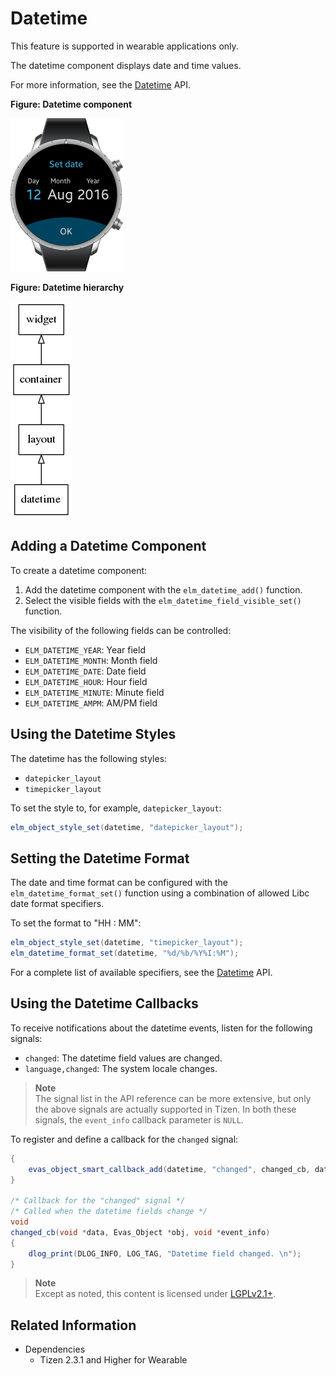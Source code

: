# Datetime

This feature is supported in wearable applications only.

The datetime component displays date and time values.

For more information, see the [Datetime](../../../../../org.tizen.native.wearable.apireference/group__Elm__Datetime.html) API.

**Figure: Datetime component**

![Datetime component](./media/datetime_wn.png)

**Figure: Datetime hierarchy**

![Datetime hierarchy](./media/datetime_tree.png)

## Adding a Datetime Component

To create a datetime component:

1. Add the datetime component with the `elm_datetime_add()` function.
2. Select the visible fields with the `elm_datetime_field_visible_set()` function.  

 The visibility of the following fields can be controlled:  
 - `ELM_DATETIME_YEAR`: Year field
 - `ELM_DATETIME_MONTH`: Month field
 - `ELM_DATETIME_DATE`: Date field
 - `ELM_DATETIME_HOUR`: Hour field
 - `ELM_DATETIME_MINUTE`: Minute field
 - `ELM_DATETIME_AMPM`: AM/PM field

## Using the Datetime Styles

The datetime has the following styles:

- `datepicker_layout`
- `timepicker_layout`

To set the style to, for example, `datepicker_layout`:

```csharp
elm_object_style_set(datetime, "datepicker_layout");
```

## Setting the Datetime Format

The date and time format can be configured with the `elm_datetime_format_set()` function using a combination of allowed Libc date format specifiers.

To set the format to "HH : MM":

```csharp
elm_object_style_set(datetime, "timepicker_layout");
elm_datetime_format_set(datetime, "%d/%b/%Y%I:%M");
```

For a complete list of available specifiers, see the [Datetime](../../../../../org.tizen.native.wearable.apireference/group__Elm__Datetime.html) API.

## Using the Datetime Callbacks

To receive notifications about the datetime events, listen for the following signals:

- `changed`: The datetime field values are changed.
- `language,changed`: The system locale changes.

> **Note**  
> The signal list in the API reference can be more extensive, but only the above signals are actually supported in Tizen.
> In both these signals, the `event_info` callback parameter is `NULL`.

To register and define a callback for the `changed` signal:

```csharp
{
    evas_object_smart_callback_add(datetime, "changed", changed_cb, data);
}

/* Callback for the "changed" signal */
/* Called when the datetime fields change */
void
changed_cb(void *data, Evas_Object *obj, void *event_info)
{
    dlog_print(DLOG_INFO, LOG_TAG, "Datetime field changed. \n");
}
```

> **Note**  
> Except as noted, this content is licensed under [LGPLv2.1+](http://opensource.org/licenses/LGPL-2.1).

## Related Information
- Dependencies
  - Tizen 2.3.1 and Higher for Wearable

